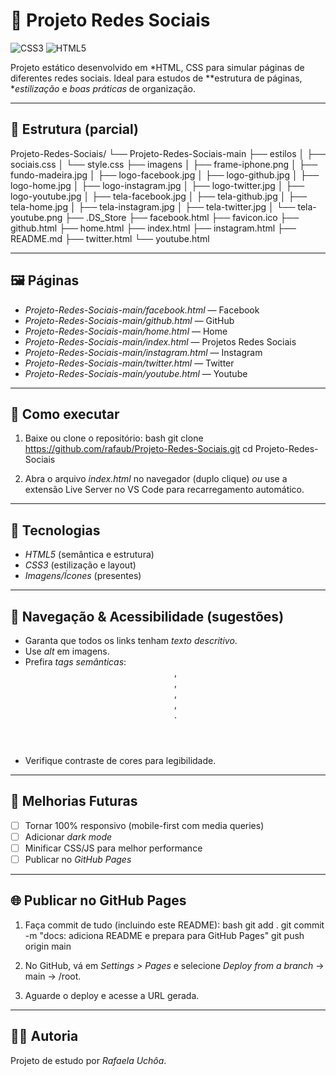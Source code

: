 # 📱 Projeto Redes Sociais

![CSS3](https://img.shields.io/badge/CSS3-1572B6) ![HTML5](https://img.shields.io/badge/HTML5-E34F26)

Projeto estático desenvolvido em *HTML, CSS para simular páginas de diferentes redes sociais. Ideal para estudos de **estrutura de páginas, **estilização* e *boas práticas* de organização.

---

## 📂 Estrutura (parcial)

Projeto-Redes-Sociais/
└── Projeto-Redes-Sociais-main
    ├── estilos
    │   ├── sociais.css
    │   └── style.css
    ├── imagens
    │   ├── frame-iphone.png
    │   ├── fundo-madeira.jpg
    │   ├── logo-facebook.jpg
    │   ├── logo-github.jpg
    │   ├── logo-home.jpg
    │   ├── logo-instagram.jpg
    │   ├── logo-twitter.jpg
    │   ├── logo-youtube.jpg
    │   ├── tela-facebook.jpg
    │   ├── tela-github.jpg
    │   ├── tela-home.jpg
    │   ├── tela-instagram.jpg
    │   ├── tela-twitter.jpg
    │   └── tela-youtube.png
    ├── .DS_Store
    ├── facebook.html
    ├── favicon.ico
    ├── github.html
    ├── home.html
    ├── index.html
    ├── instagram.html
    ├── README.md
    ├── twitter.html
    └── youtube.html


---

## 🖼 Páginas
- *Projeto-Redes-Sociais-main/facebook.html* — Facebook
- *Projeto-Redes-Sociais-main/github.html* — GitHub
- *Projeto-Redes-Sociais-main/home.html* — Home
- *Projeto-Redes-Sociais-main/index.html* — Projetos Redes Sociais
- *Projeto-Redes-Sociais-main/instagram.html* — Instagram
- *Projeto-Redes-Sociais-main/twitter.html* — Twitter
- *Projeto-Redes-Sociais-main/youtube.html* — Youtube

---

## 🚀 Como executar
1. Baixe ou clone o repositório:
   bash
   git clone https://github.com/rafaub/Projeto-Redes-Sociais.git
   cd Projeto-Redes-Sociais
   
2. Abra o arquivo *index.html* no navegador (duplo clique) *ou* use a extensão Live Server no VS Code para recarregamento automático.

---

## 🎨 Tecnologias
- *HTML5* (semântica e estrutura)
- *CSS3* (estilização e layout)
- *Imagens/Ícones* (presentes)

---

## 🧭 Navegação & Acessibilidade (sugestões)
- Garanta que todos os links tenham *texto descritivo*.
- Use *alt* em imagens.
- Prefira *tags semânticas*: <header>, <nav>, <main>, <section>, <footer>.
- Verifique contraste de cores para legibilidade.

---

## 📌 Melhorias Futuras
- [ ] Tornar 100% responsivo (mobile-first com media queries)
- [ ] Adicionar *dark mode*
- [ ] Minificar CSS/JS para melhor performance
- [ ] Publicar no *GitHub Pages*

---

## 🌐 Publicar no GitHub Pages
1. Faça commit de tudo (incluindo este README):
   bash
   git add .
   git commit -m "docs: adiciona README e prepara para GitHub Pages"
   git push origin main
   
2. No GitHub, vá em *Settings > Pages* e selecione *Deploy from a branch* → main → /root.
3. Aguarde o deploy e acesse a URL gerada.

---

## 👩‍💻 Autoria
Projeto de estudo por *Rafaela Uchôa*.

